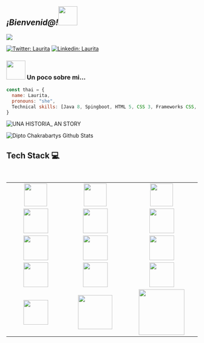 <h2><em> ¡Bienvenid@!<img src="https://media.giphy.com/media/fFEFxS3DE5VIY/source.gif" width="50"></em></h2>

<p><em><img src="https://user-images.githubusercontent.com/63796774/107132170-7ec5d700-68bb-11eb-84f0-de7515e83f07.png">  
</em></p>

[![Twitter: Laurita](https://img.shields.io/twitter/follow/Laurita?style=social)](https://twitter.com/Lauritaacunia)
[![Linkedin: Laurita](https://img.shields.io/badge/-Laurita-blue?style=flat-square&logo=Linkedin&logoColor=white&link=https://www.linkedin.com/in/Lauriacunia/)](https://www.linkedin.com/in/Lauriacunia/)


### <img src="https://media.giphy.com/media/WUlplcMpOCEmTGBtBW/giphy.gif" width="50">  Un poco sobre mi...  

```javascript
const thai = {
  name: Laurita,
  pronouns: "she",
  Technical skills: [Java 8, Spingboot, HTML 5, CSS 3, Frameworks CSS, Sass, Javascript, Bases de Datos, React Js y Node Js]
}
```
![UNA HISTORIA_ AN STORY](https://user-images.githubusercontent.com/63796774/88343842-b3f04a80-cd18-11ea-83b0-5e12d6eee8c6.gif)


![Dipto Chakrabartys Github Stats](https://github-readme-stats.vercel.app/api?username=Lauriacunia&show_icons=true_color=fff&icon_color=79ff97&text_color=9f9f9f&bg_color=151515)

## Tech Stack :computer:

<br>
<table>
<tbody>
 <tr>
<td align="center" width="20%">
<span><b><center></center></b></span> 
<img height=60px src="https://user-images.githubusercontent.com/63796774/88425319-975e1c00-cdc5-11ea-9a5d-0feac2bae0da.png"> 
</td>

<td align="center" width="20%">
<span><b><center></center></b></span> 
<img height=60px src="https://user-images.githubusercontent.com/63796774/88425414-b8bf0800-cdc5-11ea-91fb-eb549bb039c7.png"> 
</td>

<td align="center" width="20%">
<span><b><center></center></b></span> 
<img height=60px src="https://user-images.githubusercontent.com/63796774/88425523-e6a44c80-cdc5-11ea-9f91-0f5462b9d313.png"> 
</td>
</tr>

<tr>
<td align="center" width="20%">
<span><b><center></center></b></span> 
<img height=65px src="https://user-images.githubusercontent.com/63796774/88425644-19e6db80-cdc6-11ea-93f3-2dc28235212e.png"> 
</td>

<td align="center" width="20%">
<span><b><center></center></b></span> 
<img height=65px src="https://user-images.githubusercontent.com/63796774/88425815-6cc09300-cdc6-11ea-850f-bac3431a7390.png"> 
</td>

<td align="center" width="20%">
<span><b><center></center></b></span> 
<img height=65px src="https://user-images.githubusercontent.com/63796774/88425922-9d083180-cdc6-11ea-9eb5-6c4a7192137c.png"> 
</td>
</tr>

<tr>
<td align="center" width="20%">
<span><b><center></center></b></span> 
<img height=65px src="https://user-images.githubusercontent.com/63796774/88434400-75b96080-cdd6-11ea-8ced-9ee761e05ba0.png"> 
</td>

<td align="center" width="20%">
<span><b><center></center></b></span> 
<img height=65px src="https://upload.wikimedia.org/wikipedia/commons/a/af/Tux.png"> 
</td>



<td align="center" width="20%">
<span><b><center></center></b></span> 
<img height=65px src="https://www.python.org/static/community_logos/python-logo.png"> 
</td>


<tr>
<td align="center" width="20%">
<span><b><center></center></b></span> 
<img height=65px src="https://www.logolynx.com/images/logolynx/d5/d50b83324fb4fbab14cdfaf47409115b.jpeg"> 
</td>

<td align="center" width="20%">
<span><b><center></center></b></span> 
<img height=65px src="https://i0.wp.com/www.complexsql.com/wp-content/uploads/2017/01/sql-logo.jpg?ssl=1"> 
</td>


<td align="center" width="20%">
<span><b><center></center></b></span> 
<img height=65px src="https://user-images.githubusercontent.com/63796774/88434563-d34dad00-cdd6-11ea-886d-905a85760867.jpg"> 
</td>
</tr>

<td align="center" width="20%">
<span><b><center></center></b></span> 
<img height=65px src="https://user-images.githubusercontent.com/63796774/88434852-6a1a6980-cdd7-11ea-9233-5462a3608a71.png"> 
</td>

<td align="center" width="20%">
<span><b><center></center></b></span> 
<img height=90px src="https://user-images.githubusercontent.com/63796774/88434749-3dfee880-cdd7-11ea-9ca0-6b68073bb08f.png"> 
</td>

<td align="center" width="20%">
<span><b><center></center></b></span> 
<img height=120px src="https://user-images.githubusercontent.com/63796774/88434971-aa79e780-cdd7-11ea-8178-adc1a185a4a0.png"> 
</td>
</tr>

</tbody>
</table>
